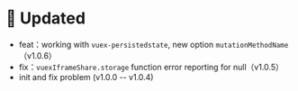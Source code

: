 # 🔔 Updated

- feat：working with `vuex-persistedstate`, new option `mutationMethodName`（v1.0.6）
- fix：`vuexIframeShare.storage` function error reporting for null（v1.0.5）
- init and fix problem (v1.0.0 -- v1.0.4)
